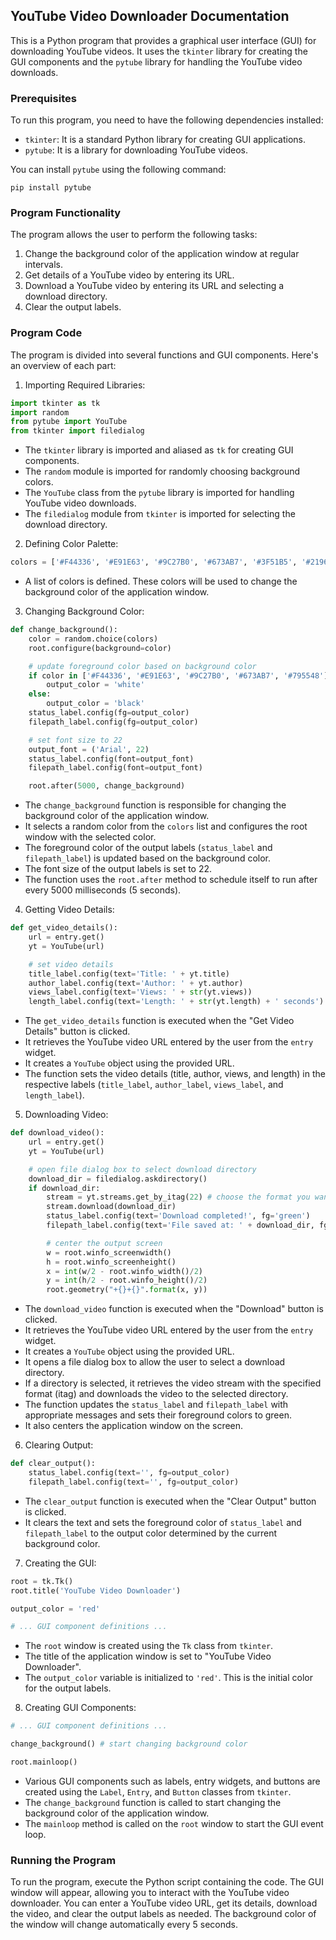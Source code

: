 ## YouTube Video Downloader Documentation

This is a Python program that provides a graphical user interface (GUI) for downloading YouTube videos. It uses the `tkinter` library for creating the GUI components and the `pytube` library for handling the YouTube video downloads.

### Prerequisites

To run this program, you need to have the following dependencies installed:

- `tkinter`: It is a standard Python library for creating GUI applications.
- `pytube`: It is a library for downloading YouTube videos.

You can install `pytube` using the following command:

```
pip install pytube
```

### Program Functionality

The program allows the user to perform the following tasks:

1. Change the background color of the application window at regular intervals.
2. Get details of a YouTube video by entering its URL.
3. Download a YouTube video by entering its URL and selecting a download directory.
4. Clear the output labels.

### Program Code

The program is divided into several functions and GUI components. Here's an overview of each part:

1. Importing Required Libraries:

```python
import tkinter as tk
import random
from pytube import YouTube
from tkinter import filedialog
```

- The `tkinter` library is imported and aliased as `tk` for creating GUI components.
- The `random` module is imported for randomly choosing background colors.
- The `YouTube` class from the `pytube` library is imported for handling YouTube video downloads.
- The `filedialog` module from `tkinter` is imported for selecting the download directory.

2. Defining Color Palette:

```python
colors = ['#F44336', '#E91E63', '#9C27B0', '#673AB7', '#3F51B5', '#2196F3', '#00BCD4', '#009688', '#4CAF50', '#FFC107', '#FF9800', '#795548']
```

- A list of colors is defined. These colors will be used to change the background color of the application window.

3. Changing Background Color:

```python
def change_background():
    color = random.choice(colors)
    root.configure(background=color)

    # update foreground color based on background color
    if color in ['#F44336', '#E91E63', '#9C27B0', '#673AB7', '#795548']:
        output_color = 'white'
    else:
        output_color = 'black'
    status_label.config(fg=output_color)
    filepath_label.config(fg=output_color)

    # set font size to 22
    output_font = ('Arial', 22)
    status_label.config(font=output_font)
    filepath_label.config(font=output_font)

    root.after(5000, change_background)
```

- The `change_background` function is responsible for changing the background color of the application window.
- It selects a random color from the `colors` list and configures the root window with the selected color.
- The foreground color of the output labels (`status_label` and `filepath_label`) is updated based on the background color.
- The font size of the output labels is set to 22.
- The function uses the `root.after` method to schedule itself to run after every 5000 milliseconds (5 seconds).

4. Getting Video Details:

```python
def get_video_details():
    url = entry.get()
    yt = YouTube(url)

    # set video details
    title_label.config(text='Title: ' + yt.title)
    author_label.config(text='Author: ' + yt.author)
    views_label.config(text='Views: ' + str(yt.views))
    length_label.config(text='Length: ' + str(yt.length) + ' seconds')
```

- The `get_video_details` function is executed when the "Get Video Details" button is clicked.
- It retrieves the YouTube video URL entered by the user from the `entry` widget.
- It creates a `YouTube` object using the provided URL.
- The function sets the video details (title, author, views, and length) in the respective labels (`title_label`, `author_label`, `views_label`, and `length_label`).

5. Downloading Video:

```python
def download_video():
    url = entry.get()
    yt = YouTube(url)

    # open file dialog box to select download directory
    download_dir = filedialog.askdirectory()
    if download_dir:
        stream = yt.streams.get_by_itag(22) # choose the format you want to download
        stream.download(download_dir)
        status_label.config(text='Download completed!', fg='green')
        filepath_label.config(text='File saved at: ' + download_dir, fg='green')

        # center the output screen
        w = root.winfo_screenwidth()
        h = root.winfo_screenheight()
        x = int(w/2 - root.winfo_width()/2)
        y = int(h/2 - root.winfo_height()/2)
        root.geometry("+{}+{}".format(x, y))
```

- The `download_video` function is executed when the "Download" button is clicked.
- It retrieves the YouTube video URL entered by the user from the `entry` widget.
- It creates a `YouTube` object using the provided URL.
- It opens a file dialog box to allow the user to select a download directory.
- If a directory is selected, it retrieves the video stream with the specified format (itag) and downloads the video to the selected directory.
- The function updates the `status_label` and `filepath_label` with appropriate messages and sets their foreground colors to green.
- It also centers the application window on the screen.

6. Clearing Output:

```python
def clear_output():
    status_label.config(text='', fg=output_color)
    filepath_label.config(text='', fg=output_color)
```

- The `clear_output` function is executed when the "Clear Output" button is clicked.
- It clears the text and sets the foreground color of `status_label` and `filepath_label` to the output color determined by the current background color.

7. Creating the GUI:

```python
root = tk.Tk()
root.title('YouTube Video Downloader')

output_color = 'red'

# ... GUI component definitions ...
```

- The `root` window is created using the `Tk` class from `tkinter`.
- The title of the application window is set to "YouTube Video Downloader".
- The `output_color` variable is initialized to `'red'`. This is the initial color for the output labels.

8. Creating GUI Components:

```python
# ... GUI component definitions ...

change_background() # start changing background color

root.mainloop()
```

- Various GUI components such as labels, entry widgets, and buttons are created using the `Label`, `Entry`, and `Button` classes from `tkinter`.
- The `change_background` function is called to start changing the background color of the application window.
- The `mainloop` method is called on the `root` window to start the GUI event loop.

### Running the Program

To run the program, execute the Python script containing the code. The GUI window will appear, allowing you to interact with the YouTube video downloader. You can enter a YouTube video URL, get its details, download the video, and clear the output labels as needed. The background color of the window will change automatically every 5 seconds.
